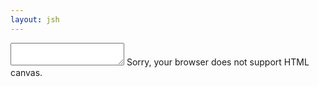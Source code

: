 ```yaml
---
layout: jsh
---
```


<html>
<head>
<title>AJ Bond</title>
</head>
<body>
<link rel="stylesheet" href="{{ "/assets/main.css" | relative_url }}">
<link rel="preconnect" href="https://fonts.gstatic.com">
<link href="https://fonts.googleapis.com/css2?family=Source+Code+Pro&display=swap" rel="stylesheet">
<link rel="stylesheet" href="/src/main.css">

<div id="jshContainer">
    <textarea id="jshTextArea" name="jsh">
    </textarea>
    <canvas id="snakeCanvas">
    Sorry, your browser does not support HTML canvas.
    </canvas>
</div>

<script src="src/filesystem.js" type="text/javascript"></script>
<script src="src/shell.js" type="text/javascript"></script>
<script src="src/snake.js" type="text/javascript"></script>
</body>
</html>
